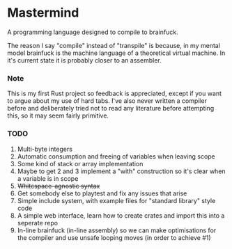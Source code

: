 # Mastermind

A programming language designed to compile to brainfuck.

The reason I say "compile" instead of "transpile" is because, in my mental model brainfuck is the machine language of a theoretical virtual machine. In it's current state it is probably closer to an assembler.

### Note

This is my first Rust project so feedback is appreciated, except if you want to argue about my use of hard tabs.
I've also never written a compiler before and deliberately tried not to read any literature before attempting this, so it may seem fairly primitive.

### TODO

1. Multi-byte integers
2. Automatic consumption and freeing of variables when leaving scope
3. Some kind of stack or array implementation
4. Maybe to get 2 and 3 implement a "with" construction so it's clear when a variable is in scope
5. ~~Whitespace-agnostic syntax~~
6. Get somebody else to playtest and fix any issues that arise
7. Simple include system, with example files for "standard library" style code
8. A simple web interface, learn how to create crates and import this into a seperate repo
9. In-line brainfuck (in-line assembly) so we can make optimisations for the compiler and use unsafe looping moves (in order to achieve #1)
